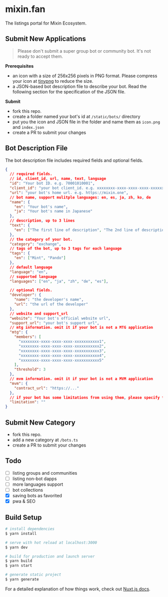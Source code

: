 # mixin.fan

The listings portal for Mixin Ecosystem.

## Submit New Applications

> Please don't submit a super group bot or community bot. It's not ready to accept them.

**Prerequisites**

- an icon with a size of 256x256 pixels in PNG format. Please compress your icon at [tinypng](https://tinypng.com/) to reduce the size.
- a JSON-based bot description file to describe your bot. Read the following section for the specification of the JSON file.

**Submit**

- fork this repo.
- create a folder named your bot's id at `/static/bots/` directory
- put you the icon and JSON file in the folder and name them as `icon.png` and `index.json`
- create a PR to submit your changes

## Bot Description File

The bot description file includes required fields and optional fields.

```json
{
  // required fields.
  // id, client_id, url, name, text, language
  "id": "Your bot ID. e.g. 70001010001",
  "client_id": "your bot client_id. e.g. xxxxxxxx-xxxx-xxxx-xxxx-xxxxxxxxxxxx",
  "url": "your bot's home url. e.g. https://mixin.one",
  // bot name, support mulitple languages: en, es, ja, zh, ko, de
  "name": {
    "en": "Your bot's name",
    "ja": "Your bot's name in Japanese"
  },
  // description, up to 3 lines
  "text": {
    "en": ["The first line of description", "The 2nd line of description"]
  },
  // the category of your bot.
  "category": "exchange",
  // tags of the bot, up to 3 tags for each language
  "tags": {
    "en": ["Mint", "Pando"]
  },
  // default language
  "language": "en",
  // supported language
  "languages": ["en", "ja", "zh", "de", "es"],

  // optional fields.
  "developer": {
    "name": "the developer's name",
    "url": "the url of the developer"
  },
  // website and support_url
  "website": "Your bot's official website url",
  "support_url": "your bot's support url",
  // mtg information. omit it if your bot is not a MTG application
  "mtg": {
    "members": [
      "xxxxxxxx-xxxx-xxxx-xxxx-xxxxxxxxxxx1",
      "xxxxxxxx-xxxx-xxxx-xxxx-xxxxxxxxxxx2",
      "xxxxxxxx-xxxx-xxxx-xxxx-xxxxxxxxxxx3",
      "xxxxxxxx-xxxx-xxxx-xxxx-xxxxxxxxxxx4",
      "xxxxxxxx-xxxx-xxxx-xxxx-xxxxxxxxxxx5"
    ],
    "threshold": 3
  },
  // mvm information. omit it if your bot is not a MVM application
  "mvm": {
    "contract_url": "https://..."
  },
  // if your bot has some limitations from using them, please specify them here.
  "limitation": ""
}
```

## Submit New Category

- fork this repo.
- add a new category at `/bots.ts`
- create a PR to submit your changes

## Todo

- [ ] listing groups and communities
- [ ] listing non-bot dapps
- [ ] more languages support
- [ ] bot collections
- [x] saving bots as favorited
- [x] pwa & SEO

## Build Setup

```bash
# install dependencies
$ yarn install

# serve with hot reload at localhost:3000
$ yarn dev

# build for production and launch server
$ yarn build
$ yarn start

# generate static project
$ yarn generate
```

For a detailed explanation of how things work, check out [Nuxt.js docs](https://nuxtjs.org).
